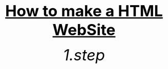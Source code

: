 <html>
<head>
	<title>f.s.</title>
</head>



<body>
        <center><h1><font size="120"><font color="black"><u>How to make a HTML WebSite</u></font></font></h1></center>
	<center><h6><font size="10"><font color="black">1.step</font></font></h6></center>
	<center><h6><font size="10"><font color="black"><p>
		<html>
	<head>
		<title>________<title>
	</head>

		<body>
			_________________________________
			_________________________________
		</body>

                </html>    
	        
</p></font></font></h6></center>
						      
<a href="https://bulbuwad.github.io/Bulbuwa.GitHub.io/">click here</a>
</body>
</html>
